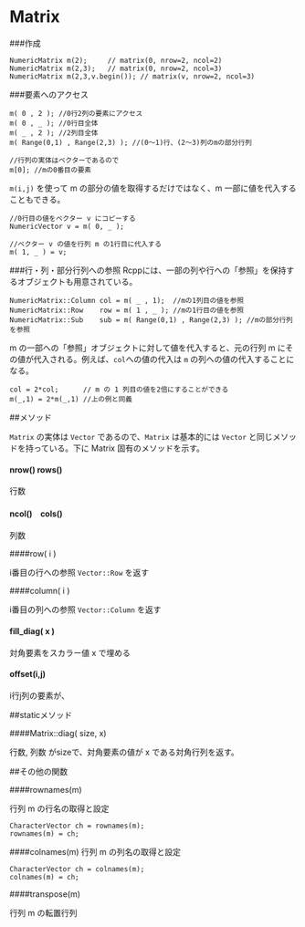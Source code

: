 # Matrix

###作成

```
NumericMatrix m(2);     // matrix(0, nrow=2, ncol=2)
NumericMatrix m(2,3);   // matrix(0, nrow=2, ncol=3)
NumericMatrix m(2,3,v.begin()); // matrix(v, nrow=2, ncol=3)
```

###要素へのアクセス

```
m( 0 , 2 ); //0行2列の要素にアクセス
m( 0 , _ ); //0行目全体
m( _ , 2 ); //2列目全体
m( Range(0,1) , Range(2,3) ); //(0〜1)行、(2〜3)列のmの部分行列

//行列の実体はベクターであるので
m[0]; //mの0番目の要素
```

`m(i,j)` を使って m の部分の値を取得するだけではなく、m 一部に値を代入することもできる。

```
//0行目の値をベクター v にコピーする
NumericVector v = m( 0, _ ); 

//ベクター v の値を行列 m の1行目に代入する
m( 1, _ ) = v;
```

###行・列・部分行列への参照
Rcppには、一部の列や行への「参照」を保持するオブジェクトも用意されている。

```
NumericMatrix::Column col = m( _ , 1);  //mの1列目の値を参照
NumericMatrix::Row    row = m( 1 , _ ); //mの1行目の値を参照
NumericMatrix::Sub    sub = m( Range(0,1) , Range(2,3) ); //mの部分行列を参照
```

m の一部への「参照」オブジェクトに対して値を代入すると、元の行列 m にその値が代入される。例えば、`col`への値の代入は `m` の列への値の代入することになる。

```
col = 2*col;      // m の 1 列目の値を2倍にすることができる
m(_,1) = 2*m(_,1) //上の例と同義
```




##メソッド

`Matrix` の実体は `Vector` であるので、`Matrix` は基本的には `Vector` と同じメソッドを持っている。下に Matrix 固有のメソッドを示す。

#### nrow() rows()

行数

#### ncol()　cols()
列数

####row( i )

i番目の行への参照 `Vector::Row` を返す

####column( i )

i番目の列への参照 `Vector::Column` を返す

#### fill_diag( x )

対角要素をスカラー値 x で埋める

#### offset(i,j)

i行j列の要素が、


##staticメソッド

####Matrix::diag( size, x)

行数, 列数 がsizeで、対角要素の値が x である対角行列を返す。



##その他の関数

####rownames(m)

行列 m の行名の取得と設定

```
CharacterVector ch = rownames(m);
rownames(m) = ch;
```

####colnames(m)
行列 m の列名の取得と設定
```
CharacterVector ch = colnames(m);
colnames(m) = ch;
```


####transpose(m)

行列 m の転置行列


